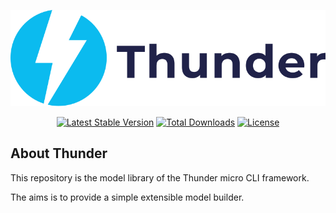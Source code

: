 <p align="center"><img src="./resources/thunder-logo.svg"></p>

<p align="center">
<a href="https://packagist.org/packages/th3mouk/thunder-model"><img src="https://poser.pugx.org/th3mouk/thunder-model/v/stable.svg" alt="Latest Stable Version"></a>
<a href="https://packagist.org/packages/th3mouk/thunder-model"><img src="https://poser.pugx.org/th3mouk/thunder-model/d/total.svg" alt="Total Downloads"></a>
<a href="https://packagist.org/packages/th3mouk/thunder-model"><img src="https://poser.pugx.org/th3mouk/thunder-model/license.svg" alt="License"></a>
</p>

## About Thunder

This repository is the model library of the Thunder micro CLI framework.

The aims is to provide a simple extensible model builder.
